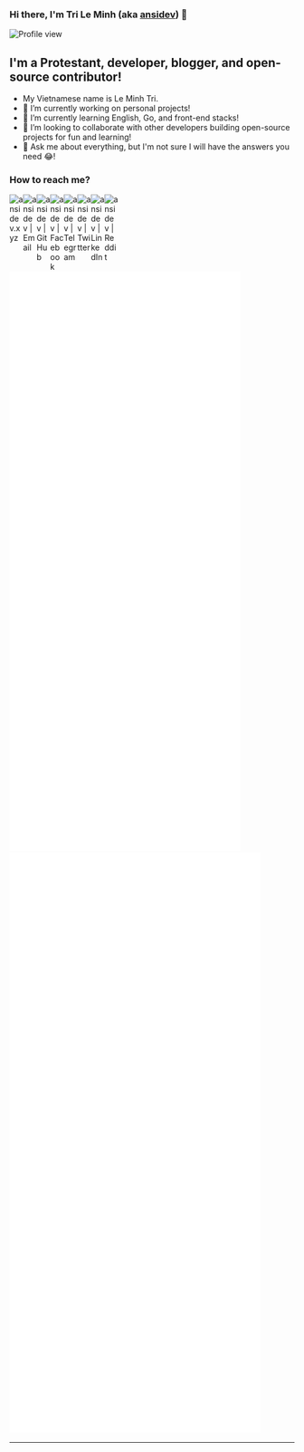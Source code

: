 ### Hi there, I'm Tri Le Minh (aka [ansidev][website]) 👋

<div>
  <img src="https://komarev.com/ghpvc/?username=ansidev" alt="Profile view" />
</div>

## I'm a Protestant, developer, blogger, and open-source contributor!
- My Vietnamese name is Le Minh Tri.
- 🔭 I’m currently working on personal projects!
- 🌱 I’m currently learning English, Go, and front-end stacks!
- 👯 I’m looking to collaborate with other developers building open-source projects for fun and learning!
- 💬 Ask me about everything, but I'm not sure I will have the answers you need 😂!

### How to reach me?

[<img align="left" alt="ansidev.xyz" width="24px" src="https://ansidev.xyz/pwa-192x192.png" />][website]
[<img align="left" width="24px" src="https://cdn.jsdelivr.net/npm/bootstrap-icons@1.9.1/icons/envelope-fill.svg" alt="ansidev | Email" />][email]
[<img align="left" width="24px" src="https://cdn.jsdelivr.net/npm/bootstrap-icons@1.9.1/icons/github.svg"        alt="ansidev | GitHub" />][github]
[<img align="left" width="24px" src="https://cdn.jsdelivr.net/npm/bootstrap-icons@1.9.1/icons/facebook.svg"      alt="ansidev | Facebook" />][facebook]
[<img align="left" width="24px" src="https://cdn.jsdelivr.net/npm/bootstrap-icons@1.9.1/icons/telegram.svg"      alt="ansidev | Telegram" />][telegram]
[<img align="left" width="24px" src="https://cdn.jsdelivr.net/npm/bootstrap-icons@1.9.1/icons/twitter.svg"       alt="ansidev | Twitter" />][twitter]
[<img align="left" width="24px" src="https://cdn.jsdelivr.net/npm/bootstrap-icons@1.9.1/icons/linkedin.svg"      alt="ansidev | LinkedIn" />][linkedin]
[<img align="left" width="24px" src="https://cdn.jsdelivr.net/npm/bootstrap-icons@1.9.1/icons/reddit.svg"        alt="ansidev | Reddit" />][reddit]

<br/>
<br/>

<img src="./github_metrics_01.svg" />
<img src="./github_metrics_02.svg" />

---

[website]: https://ansidev.xyz
[email]: ansidev@gmail.com
[github]: https://github.com/ansidev
[facebook]: https://facebook.com/leminhtri.py
[telegram]: https://t.me/ansidev
[twitter]: https://twitter.com/ansidev
[linkedin]: https://www.linkedin.com/in/tri-le-minh-1b05bb51/
[reddit]: https://reddit.com/u/ansidev